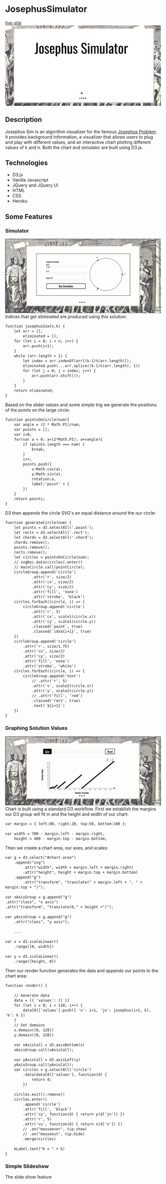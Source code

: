 # JosephusSimulator
[live-site](https://josephus-sim.herokuapp.com/)
![main-page](josephus-main.png)

## Description

Josephus Sim is an algorithm visualizer for the famous [Josephus Problem](https://en.wikipedia.org/wiki/Josephus_problem). It provides background information, a visualizer that allows users to plug and play with different values, and an interactive chart plotting different values of k and n. Both the chart and simulator are built using D3.js.

## Technologies
* D3.js
* Vanilla Javascript
* JQuery and JQuery UI
* HTML
* CSS
* Heroku

## Some Features

### Simulator
![simulator](simulator.gif)
Indices that get eliminated are produced using this solution:
```
function josephusSim(n,k) {
	let arr = [],
		eliminated = [];
	for (let i = 0; i < n; i++) {
		arr.push(i+1);
	}
	while (arr.length > 1) {
		let index = arr.indexOf(arr[(k-1)%(arr.length)]);
		eliminated.push(...arr.splice((k-1)%(arr.length), 1))
		for (let j = 0; j < index; j++) {
			arr.push(arr.shift());
		}
	}
	return eliminated;
}
```
Based on the slider values and some simple trig we generate the positions of the points on the large circle:
```
function pointsOnCircle(num){
    var angle = (2 * Math.PI)/num;
    var points = [];
    var i=0;
    for(var a = 0; a<(2*Math.PI); a+=angle){
        if (points.length === num) {
            break;
        }
        i++;
        points.push({
            x:Math.cos(a),
            y:Math.sin(a),
            rotation:a,
            label:'point' + i
        })
    }
    return points;
}
```
D3 then appends the circle SVG's an equal distance around the our circle:
```
function generateCircle(num) {
    let points = d3.selectAll('.point');
    let rects = d3.selectAll('.rect');
    let chords = d3.selectAll('.chord');
    chords.remove();
    points.remove();
    rects.remove();
    let circles = pointsOnCircle(num);
    // svgDoc.data(circles).enter()
    // mainCircle.call(pointCircle);
    circleGroup.append('circle')
            .attr('r', size/2)
            .attr('cx', size/2)
            .attr('cy', size/2)
            .attr('fill', 'none')
            .attr('stroke', 'black')
    circles.forEach((circle, i) => {
        circleGroup.append('circle')
            .attr('r', 5)
            .attr('cx', scale1(circle.x))
            .attr('cy', scale1(circle.y))
            .classed(`point`, true)
            .classed(`idx${i+1}`, true)
    })
    circleGroup.append('circle')
        .attr('r', size/1.75)
        .attr('cx', size/2)
        .attr('cy', size/2)
        .attr('fill', 'none')
        .attr('stroke', 'white')
    circles.forEach((circle, i) => {
        circleGroup.append('text')
            // .attr('r', 5)
            .attr('x', scale2(circle.x))
            .attr('y', scale2(circle.y))
            // .attr('fill', 'red')
            .classed('rect', true)
            .text(`${i+1}`)
    })
}
```
### Graphing Solution Values
![chart](chart.gif)
Chart is built using a standard D3 workflow. First we establish the margins our D3 group will fit in and the height and width of our chart:
```
var margin = { left:80, right:20, top:50, bottom:100 };

var width = 700 - margin.left - margin.right,
	height = 400 - margin.top - margin.bottom;
```
Then we create a chart area, our axes, and scales: 
```
var g = d3.select("#chart-area")
    .append("svg")
        .attr("width", width + margin.left + margin.right)
        .attr("height", height + margin.top + margin.bottom)
    .append("g")
		.attr("transform", "translate(" + margin.left + ", " + margin.top + ")");

var xAxisGroup = g.append("g")
.attr("class", "x axis")
.attr("transform", "translate(0," + height +")");

var yAxisGroup = g.append("g")
	.attr("class", "y axis");
	
	...
	
var x = d3.scaleLinear()
	.range([0, width])

var y = d3.scaleLinear()
	.range([height, 0])
```
Then our render function generates the data and appends our points to the chart area:
```
function render() {
	
	// Generate data
	data = [{ 'values': [] }]
	for (let i = 0; i < 128; i++) {
		data[0]['values'].push({ 'n': i+1, 'jn': josephus(i+1, k), 'k': k })
	}
	// Set domains
	x.domain([0, 128])
	y.domain([0, 128])

	var xAxisCall = d3.axisBottom(x)
	xAxisGroup.call(xAxisCall);
	
	var yAxisCall = d3.axisLeft(y)
	yAxisGroup.call(yAxisCall);
	var circles = g.selectAll('circle')
		.data(data[0]['values'], function(d) {
			return d;
		})

	circles.exit().remove()
	circles.enter()
		.append('circle')
		.attr('fill', 'black')
		.attr('cy', function(d) { return y(d['jn']) })
		.attr('r', 5)
		.attr('cx', function(d) { return x(d['n']) })
		// .on("mouseover", tip.show)
		// .on("mouseout", tip.hide)
		.merge(circles)

	kLabel.text("K = " + k)
}
```
### Simple Slideshow
The slide show feature 

